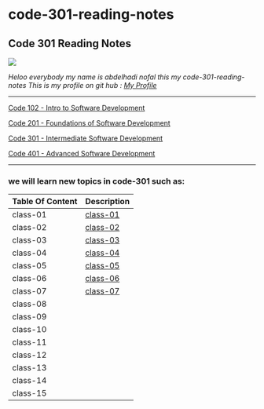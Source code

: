 # code-301-reading-notes

## **Code 301 Reading Notes**

![](http://news.efinancialcareers.com/binaries/content/gallery/efinancial-careers/articles/2019/03/programmer.jpg)

_Heloo everybody my name is abdelhadi nofal this my code-301-reading-notes_
_This is my profile on git hub : [My Profile](https://github.com/abdelhadi-nofal)_
 
 ***
 
 [Code 102 - Intro to Software Development](https://abdelhadi-nofal.github.io/reading-notes/)  
 
 [Code 201 - Foundations of Software Development](https://abdelhadi-nofal.github.io/code-201/ )  
 
 [Code 301 - Intermediate Software Development](https://abdelhadi-nofal.github.io/code-301-reading-notes/) 
 
 [Code 401 - Advanced Software Development]() 
 
 ***
 
### we will learn new topics in code-301 such as:





 | Table Of Content                    | Description                                                                  |
 | ---------------------               | -----------                                                                  |
 | class-01                            |[class-01](https://abdelhadi-nofal.github.io/code-301-reading-notes/class-01) |
 | class-02                            |[class-02](https://abdelhadi-nofal.github.io/code-301-reading-notes/class-02) |
 | class-03                            |[class-03](https://abdelhadi-nofal.github.io/code-301-reading-notes/class-03) |
 | class-04                            |[class-04](https://abdelhadi-nofal.github.io/code-301-reading-notes/class-04) |
 | class-05                            |[class-05](https://abdelhadi-nofal.github.io/code-301-reading-notes/class-05) |
 | class-06                            |[class-06](https://abdelhadi-nofal.github.io/code-301-reading-notes/class-06) |
 | class-07                            |[class-07](https://abdelhadi-nofal.github.io/code-301-reading-notes/class-07) |
 | class-08                            |               |
 | class-09                            |               |
 | class-10                            |               |   
 | class-11                            |               |
 | class-12                            |               |
 | class-13                            |              |
 | class-14                            |              |   
 | class-15                            |              |
